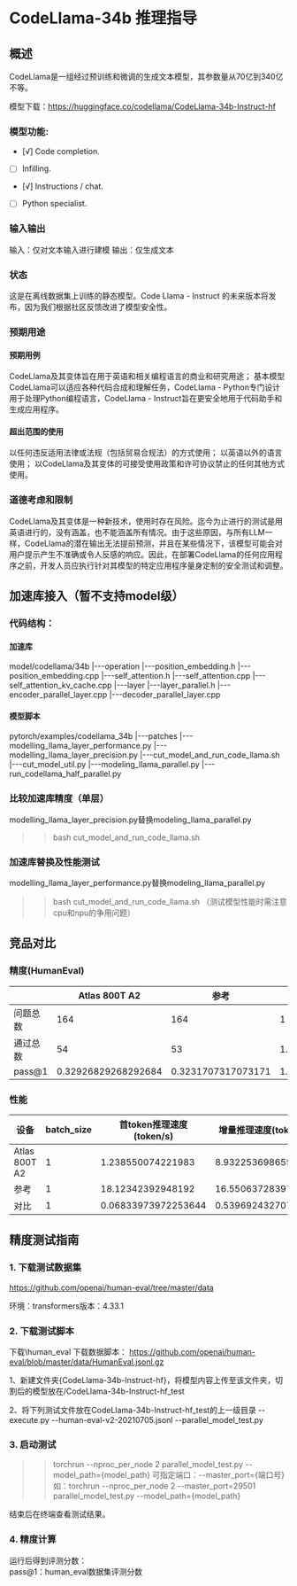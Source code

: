 # CodeLlama-34b 推理指导

## 概述

CodeLlama是一组经过预训练和微调的生成文本模型，其参数量从70亿到340亿不等。

模型下载：https://huggingface.co/codellama/CodeLlama-34b-Instruct-hf

### 模型功能:

- [√] Code completion.
- [ ] Infilling.
- [√] Instructions / chat.
- [ ] Python specialist.

### 输入输出

输入：仅对文本输入进行建模
输出：仅生成文本

### 状态

这是在离线数据集上训练的静态模型。Code Llama - Instruct 的未来版本将发布，因为我们根据社区反馈改进了模型安全性。

### 预期用途

#### 预期用例

CodeLlama及其变体旨在用于英语和相关编程语言的商业和研究用途；
基本模型CodeLlama可以适应各种代码合成和理解任务，CodeLlama - Python专门设计用于处理Python编程语言，CodeLlama - Instruct旨在更安全地用于代码助手和生成应用程序。

#### 超出范围的使用

以任何违反适用法律或法规（包括贸易合规法）的方式使用；
以英语以外的语言使用；
以CodeLlama及其变体的可接受使用政策和许可协议禁止的任何其他方式使用。

### 道德考虑和限制

CodeLlama及其变体是一种新技术，使用时存在风险。迄今为止进行的测试是用英语进行的，没有涵盖，也不能涵盖所有情况。由于这些原因，与所有LLM一样，CodeLlama的潜在输出无法提前预测，并且在某些情况下，该模型可能会对用户提示产生不准确或令人反感的响应。因此，在部署CodeLlama的任何应用程序之前，开发人员应执行针对其模型的特定应用程序量身定制的安全测试和调整。

## 加速库接入（暂不支持model级）

### 代码结构：

#### 加速库
model/codellama/34b
|---operation
    |---position_embedding.h
    |---position_embedding.cpp
    |---self_attention.h
    |---self_attention.cpp
    |---self_attention_kv_cache.cpp
|---layer
    |---layer_parallel.h
    |---encoder_parallel_layer.cpp
    |---decoder_parallel_layer.cpp

#### 模型脚本
pytorch/examples/codellama_34b
|---patches
    |---modelling_llama_layer_performance.py
    |---modelling_llama_layer_precision.py
|---cut_model_and_run_code_llama.sh
|---cut_model_util.py
|---modeling_llama_parallel.py
|---run_codellama_half_parallel.py

### 比较加速库精度（单层）
modelling_llama_layer_precision.py替换modeling_llama_parallel.py
>>bash cut_model_and_run_code_llama.sh

### 加速库替换及性能测试
modelling_llama_layer_performance.py替换modeling_llama_parallel.py
>>bash cut_model_and_run_code_llama.sh
（测试模型性能时需注意cpu和npu的争用问题）

## 竞品对比

### 精度(HumanEval)

|          | Atlas 800T A2               | 参考               | 对比              |
|----------|---------------------|--------------------|-------------------| 
| 问题总数  | 164                 | 164                | 1                 |
| 通过总数  | 54                  | 53                 | 1.018867924528302 |
| pass@1   | 0.32926829268292684 | 0.3231707317073171 | 1.018867924528302 |

### 性能

| 设备         | batch_size | 首token推理速度(token/s) | 增量推理速度(token/s) |
|--------------|------------|-------------------------|----------------------|
| Atlas 800T A2        | 1          | 1.238550074221983       | 8.932253698655556    |
| 参考         | 1          | 18.12342392948192       | 16.55063728397924    |
| 对比         | 1          | 0.06833973972253644     | 0.5396924327078233   |

## 精度测试指南

### 1. 下载测试数据集

https://github.com/openai/human-eval/tree/master/data

环境：transformers版本：4.33.1

### 2. 下载测试脚本

下载\human_eval
下载数据脚本：
https://github.com/openai/human-eval/blob/master/data/HumanEval.jsonl.gz

1、新建文件夹{CodeLlama-34b-Instruct-hf}，将模型内容上传至该文件夹，切割后的模型放在/CodeLlama-34b-Instruct-hf_test

2、将下列测试文件放在CodeLlama-34b-Instruct-hf_test的上一级目录
--execute.py
--human-eval-v2-20210705.jsonl
--parallel_model_test.py

### 3. 启动测试

>>torchrun --nproc_per_node 2 parallel_model_test.py --model_path={model_path}
可指定端口：--master_port={端口号}
    如：torchrun --nproc_per_node 2 --master_port=29501 parallel_model_test.py --model_path={model_path}

结束后在终端查看测试结果。

### 4. 精度计算

运行后得到评测分数：  
pass@1：human_eval数据集评测分数

